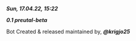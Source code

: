 ***Sun, 17.04.22, 15:22***

***0.1 preutal-beta***

Bot Created & released
maintained by,
***@krigjo25***
